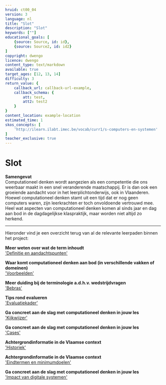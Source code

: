 ```yaml
---
hruid: ct00_04
version: 3
language: nl
title: "Slot"
description: "Slot"
keywords: [""]
educational_goals: [
    {source: Source, id: id}, 
    {source: Source2, id: id2}
]
copyright: dwengo
licence: dwengo
content_type: text/markdown
available: true
target_ages: [12, 13, 14]
difficulty: 3
return_value: {
    callback_url: callback-url-example,
    callback_schema: {
        att: test,
        att2: test2
    }
}
content_location: example-location
estimated_time: 1
skos_concepts: [
    'http://ilearn.ilabt.imec.be/vocab/curr1/s-computers-en-systemen'
]
teacher_exclusive: true
---
```


# Slot

<div class="alert alert-box alert-warning">
    <strong>Samengevat</strong><br> 
    Computationeel denken wordt aangezien als een competentie die ons weerbaar maakt in een snel veranderende maatschappij. Er is dan ook een groeiende aandacht voor in het leerplichtonderwijs, ook in Vlaanderen. Hoewel computationeel denken stamt uit een tijd dat er nog geen computers waren, zijn leerkrachten er toch onvoldoende vertrouwd mee. Heel wat aspecten van computationeel denken komen al sinds jaar en dag aan bod in de dagdagelijkse klaspraktijk, maar worden niet altijd zo herkend.
</div>
 
---

Hieronder vind je een overzicht terug van al de relevante leerpaden binnen het project:

**Meer weten over wat de term inhoudt**<br>
['Definitie en aandachtspunten'](https://www.dwengo.org/learning-path.html?hruid=ct2_concreet&language=nl&te=true&source_page=%2Fcomputational_thinking%2F&source_title=%20Computationeel%20denken#ct_inleiding1;nl;3)

**Waar komt computationeel denken aan bod (in verschillende vakken of domeinen)**<br>
['Voorbeelden'](https://www.dwengo.org/learning-path.html?hruid=ct3_voorbeelden&language=nl&te=true&source_page=%2Fcomputational_thinking%2F&source_title=%20Computationeel%20denken#ct_inleiding_voorbeelden;nl;3)

**Meer duiding bij de terminologie a.d.h.v. wedstrijdvragen**<br>
['Bebras'](https://www.dwengo.org/learning-path.html?hruid=ct10_bebras&language=nl&te=true&source_page=%2Fcomputational_thinking%2F&source_title=%20Computationeel%20denken#ct_10_0;nl;3)

**Tips rond evalueren**<br>
['Evaluatiekader'](https://www.dwengo.org/learning-path.html?hruid=ct4_evaluatiekader&language=nl&te=true&source_page=%2Fcomputational_thinking%2F&source_title=%20Computationeel%20denken#ct_evaluatiekader;nl;3)

**Ga concreet aan de slag met computationeel denken in jouw les**<br>
['Kijkwijzer'](https://www.dwengo.org/learning-path.html?hruid=ct5_kijkwijzer&language=nl&te=true&source_page=%2Fcomputational_thinking%2F&source_title=%20Computationeel%20denken#ct_kijkwijzer;nl;3)

**Ga concreet aan de slag met computationeel denken in jouw les**<br>
['Cases'](https://www.dwengo.org/learning-path.html?hruid=ct6_cases&language=nl&te=true&source_page=%2Fcomputational_thinking%2F&source_title=%20Computationeel%20denken#ct_cases_inleiding;nl;3)

**Achtergrondinformatie in de Vlaamse context**<br>
['Historiek'](https://www.dwengo.org/learning-path.html?hruid=ct7_historiek&language=nl&te=true&source_page=%2Fcomputational_thinking%2F&source_title=%20Computationeel%20denken#ct_historiek1;nl;3)

**Achtergrondinformatie in de Vlaamse context**<br>
['Eindtermen en minimumdoelen'](https://www.dwengo.org/learning-path.html?hruid=ct8_eindtermen&language=nl&te=true&source_page=%2Fcomputational_thinking%2F&source_title=%20Computationeel%20denken#ct_eindtermen;nl;3)

**Ga concreet aan de slag met computationeel denken in jouw les**<br>
['Impact van digitale systemen'](https://www.dwengo.org/learning-path.html?hruid=ct9_impact&language=nl&te=true&source_page=%2Fcomputational_thinking%2F&source_title=%20Computationeel%20denken#ct9_0;nl;3)
